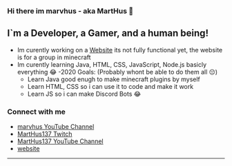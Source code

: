 ### Hi there im marvhus - aka MartHus 👋

## I`m a Developer, a Gamer, and a human being!
- Im curently working on a [Website](https://thesaltyboys.github.io) its not fully functional yet,
the website is for a group in minecraft
- Im curently learning Java, HTML, CSS, JavaScript, Node.js  basicly everything 😂
-2020 Goals: (Probably whont be able to do them all 😔)
    - Learn Java good enugh to make minecraft plugins by myself
    - Learn HTML, CSS so i can use it to code and make it work
    - Learn JS so i can make Discord Bots 😂

### Connect with me
- [marvhus YouTube Channel](https://www.youtube.com/channel/UCrMzOvZWrtzjLQxfWt_EzXw)
- [MartHus137 Twitch](https://twitch.tv/MartHus137)
- [MartHus137 YouTube Channel](https://www.youtube.com/channel/UC3GprUkYhIu5ZnU6ASLWoDg)
- [website](https://marvhus.github.io)

---

